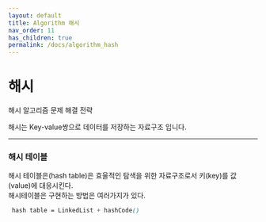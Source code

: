 ```yaml
---
layout: default
title: Algorithm 해시
nav_order: 11
has_children: true
permalink: /docs/algorithm_hash
---
```



# 해시

해시 알고리즘 문제 해결 전략  

해시는 Key-value쌍으로 데이터를 저장하는 자료구조 입니다.

---

### 해시 테이블

해시 테이블은(hash table)은 효울적인 탐색을 위한 자료구조로서 키(key)를 값(value)에 대응시킨다.  
해시테이블은 구현하는 방법은 여러가지가 있다.  

```scss
 hash table = LinkedList + hashCode()
```

